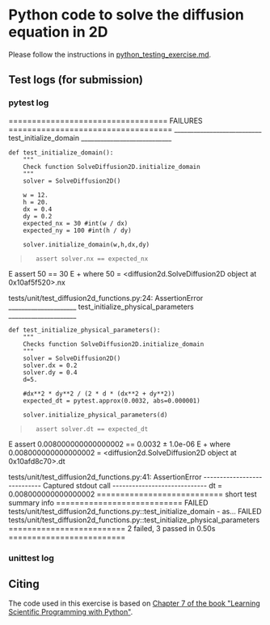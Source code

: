 # Python code to solve the diffusion equation in 2D

Please follow the instructions in [python_testing_exercise.md](https://github.com/Simulation-Software-Engineering/Lecture-Material/blob/main/05_testing_and_ci/python_testing_exercise.md).

## Test logs (for submission)

### pytest log
================================== FAILURES ===================================
___________________________ test_initialize_domain ____________________________

    def test_initialize_domain():
        """
        Check function SolveDiffusion2D.initialize_domain
        """
        solver = SolveDiffusion2D()
    
        w = 12.
        h = 20.
        dx = 0.4
        dy = 0.2
        expected_nx = 30 #int(w / dx)
        expected_ny = 100 #int(h / dy)
    
        solver.initialize_domain(w,h,dx,dy)
    
>       assert solver.nx == expected_nx
E       assert 50 == 30
E        +  where 50 = <diffusion2d.SolveDiffusion2D object at 0x10af5f520>.nx

tests/unit/test_diffusion2d_functions.py:24: AssertionError
_____________________ test_initialize_physical_parameters _____________________

    def test_initialize_physical_parameters():
        """
        Checks function SolveDiffusion2D.initialize_domain
        """
        solver = SolveDiffusion2D()
        solver.dx = 0.2
        solver.dy = 0.4
        d=5.
    
        #dx**2 * dy**2 / (2 * d * (dx**2 + dy**2))
        expected_dt = pytest.approx(0.0032, abs=0.000001)
    
        solver.initialize_physical_parameters(d)
    
>       assert solver.dt == expected_dt
E       assert 0.008000000000000002 == 0.0032 ± 1.0e-06
E        +  where 0.008000000000000002 = <diffusion2d.SolveDiffusion2D object at 0x10afd8c70>.dt

tests/unit/test_diffusion2d_functions.py:41: AssertionError
---------------------------- Captured stdout call -----------------------------
dt = 0.008000000000000002
=========================== short test summary info ===========================
FAILED tests/unit/test_diffusion2d_functions.py::test_initialize_domain - as...
FAILED tests/unit/test_diffusion2d_functions.py::test_initialize_physical_parameters
========================= 2 failed, 3 passed in 0.50s =========================
### unittest log

## Citing

The code used in this exercise is based on [Chapter 7 of the book "Learning Scientific Programming with Python"](https://scipython.com/book/chapter-7-matplotlib/examples/the-two-dimensional-diffusion-equation/).
